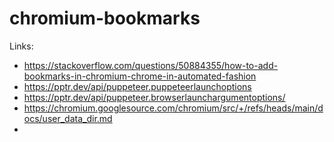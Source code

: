 # chromium-bookmarks

Links: 
- https://stackoverflow.com/questions/50884355/how-to-add-bookmarks-in-chromium-chrome-in-automated-fashion
- https://pptr.dev/api/puppeteer.puppeteerlaunchoptions
- https://pptr.dev/api/puppeteer.browserlaunchargumentoptions/
- https://chromium.googlesource.com/chromium/src/+/refs/heads/main/docs/user_data_dir.md
- 
